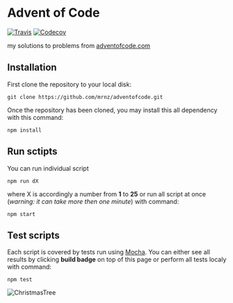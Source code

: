 # Advent of Code

[![Travis](https://img.shields.io/travis/mrnz/adventofcode.svg?maxAge=20&style=plastic)](https://travis-ci.org/mrnz/adventofcode) [![Codecov](https://img.shields.io/codecov/c/github/mrnz/adventofcode.svg?maxAge=20&style=plastic)](https://codecov.io/gh/mrnz/adventofcode)

my solutions to problems from [adventofcode.com](http://adventofcode.com)


## Installation

First clone the repository to your local disk:

```git clone https://github.com/mrnz/adventofcode.git```

Once the repository has been cloned, you may install this all dependency with this command:

``` npm install ```

## Run sctipts

You can run individual script  

``` npm run dX ```

where X is accordingly a number from **1** to **25** or run all script at once (*warning: it can take more then one minute*) with command: 

``` npm start ```

## Test scripts

Each script is covered by tests run using [Mocha](https://mochajs.org/). You can either see all results by clicking **build badge** on top of this page or perform all tests localy with command:

``` npm test ```

![ChristmasTree](https://raw.githubusercontent.com/mrnz/adventofcode/master/res.png)


